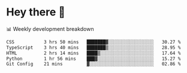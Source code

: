 # Hey there 👋

📊 Weekly development breakdown
<!--START_SECTION:waka-->

```txt
CSS           3 hrs 50 mins   ███████▓░░░░░░░░░░░░░░░░░   30.27 %
TypeScript    3 hrs 40 mins   ███████▒░░░░░░░░░░░░░░░░░   28.95 %
HTML          2 hrs 14 mins   ████▒░░░░░░░░░░░░░░░░░░░░   17.64 %
Python        1 hr 56 mins    ███▓░░░░░░░░░░░░░░░░░░░░░   15.27 %
Git Config    21 mins         ▓░░░░░░░░░░░░░░░░░░░░░░░░   02.86 %
```

<!--END_SECTION:waka-->
